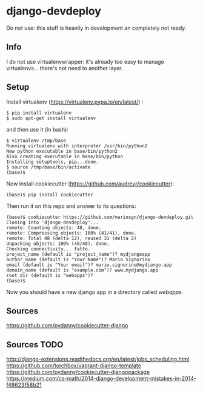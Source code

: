 django-devdeploy
=======================

Do not use: this stuff is heavily in development an completely not ready.

Info
-----
I do not use virtualenvwrapper: it's already too easy to manage virtualenvs... there's not need to another layer.


Setup
-----
Install virtualenv (https://virtualenv.pypa.io/en/latest/) :

    $ pip install virtualenv
    $ sudo apt-get install virtualenv

and then use it (in bash):

    $ virtualenv /tmp/base
    Running virtualenv with interpreter /usr/bin/python2
    New python executable in base/bin/python2
    Also creating executable in base/bin/python
    Installing setuptools, pip...done.
    $ source /tmp/base/bin/activate
    (base)$

Now install cookiecutter (https://github.com/audreyr/cookiecutter):

    (base)$ pip install cookiecutter

Then run it on this repo and answer to its questions:

    (base)$ cookiecutter https://github.com/mariosgn/django-devdeploy.git
    Cloning into 'django-devdeploy'...
    remote: Counting objects: 48, done.
    remote: Compressing objects: 100% (41/41), done.
    remote: Total 48 (delta 12), reused 31 (delta 2)
    Unpacking objects: 100% (48/48), done.
    Checking connectivity... fatto.
    project_name (default is "project_name")? mydjangoapp
    author_name (default is "Your Name")? Mario Signorino
    email (default is "Your email")? mario.signorino@mydjango.app           
    domain_name (default is "example.com")? www.mydjango.app
    root_dir (default is "webapps")?      
    (base)$
    
Now you should have a new django app in a directory called *webapps*.


Sources
-----
https://github.com/pydanny/cookiecutter-django
 
Sources TODO
-----
http://django-extensions.readthedocs.org/en/latest/jobs_scheduling.html 
https://github.com/torchbox/vagrant-django-template
https://github.com/pydanny/cookiecutter-djangopackage
https://medium.com/cs-math/2014-django-development-mistakes-in-2014-f48623f58b21 
